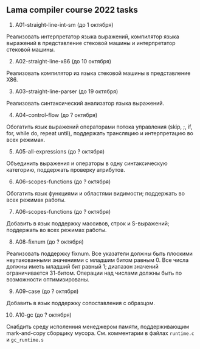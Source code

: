 ## Lama compiler course 2022 tasks

1. A01-straight-line-int-sm (до 1 октября)

Реализовать интерпретатор языка выражений, компилятор языка выражений в представление стековой машины и интерпретатор стековой машины.

2. A02-straight-line-x86 (до 10 октября)

Реализовать компилятор из языка стековой машины в представление X86.

3. A03-straight-line-parser (до 19 октября)

Реализовать синтаксический анализатор языка выражений.

4. A04-control-flow (до ? октября)

Обогатить язык выражений операторами потока управления (skip, ;, if, for, while do, repeat until), поддержать трансляцию и интерпретацию во всех режимах.

5. A05-all-expressions (до ? октября)

Объединить выражения и операторы в одну синтаксическую категорию, поддержать проверку атрибутов.

6. A06-scopes-functions (до ? октября)

Обогатить язык функциями и областями видимости; поддержать во всех режимах работы.

7. A06-scopes-functions (до ? октября)

Добавить в язык поддержку массивов, строк и S-выражений; поддержать во всех режимах работы.

8. A08-fixnum (до ? октября)

Реализовать поддержку fixnum. Все указатели должны быть плоскими неупакованными значениями с младшим битом равным 0. Все числа должны иметь младший бит равный 1; диапазон значений ограничивается 31-битом. Операции над числами должны быть по возможности оптимизированы.

9. A09-case (до ? октября)

Добавить в язык поддержку сопоставления с образцом.

10. A10-gc (до ? октября)

Снабдить среду исполенния менеджером памяти, поддерживающим mark-and-copy сборщику мусора. См. комментарии в файлах `runtime.c` и `gc_runtime.s`
